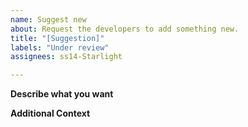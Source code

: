 ```yaml
---
name: Suggest new
about: Request the developers to add something new.
title: "[Suggestion]"
labels: "Under review"
assignees: ss14-Starlight

---
```


**Describe what you want**
<!-- A clear and concise description of what you want and what it should do. -->

**Additional Context**
<!-- Add any other context or screenshots related to the feature request here. -->